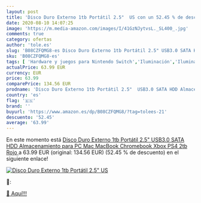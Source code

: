```yaml
---
layout: post
title: 'Disco Duro Externo 1tb Portátil 2.5"  US con un 52.45 % de descuento'
date: 2020-08-10 14:07:25
image: 'https://m.media-amazon.com/images/I/41GzNJytvsL._SL400_.jpg'
comments: true
category: ofertas
author: 'tole.es'
slug: 'B08CZFQMG8-es Disco Duro Externo 1tb Portátil 2.5" USB3.0 SATA HDD...'
sku: 'B08CZFQMG8-es'
tags: [ 'Hardware y juegos para Nintendo Switch','Iluminación','Iluminación de ambiente de interior','Iluminación de interior','Iluminación decorativa y para usos específicos de interior','Juegos para Nintendo Switch','Videojuegos','ps4','xbox', ]
actualPrice: 63.99 EUR
currency: EUR
price: 63.99
comparePrice: 134.56 EUR
prodname: 'Disco Duro Externo 1tb Portátil 2.5"  USB3.0 SATA HDD Almacenamiento para PC  Mac  MacBook  Chromebook  Xbox  PS4  2tb  Rojo '
country: 'es'
flag: '🇪🇸'
brand: ''
buyurl: 'https://www.amazon.es/dp/B08CZFQMG8/?tag=tolees-21'
descuento: '52.45'
average: '63.99'
---
```


En este momento está [Disco Duro Externo 1tb Portátil 2.5"  USB3.0 SATA HDD Almacenamiento para PC  Mac  MacBook  Chromebook  Xbox  PS4  2tb  Rojo ](https://www.amazon.es/dp/B08CZFQMG8/?tag=tolees-21) a 63.99 EUR (original: 134.56 EUR) (52.45 %  de descuento) en el siguiente enlace!

[![Disco Duro Externo 1tb Portátil 2.5"  US](https://m.media-amazon.com/images/I/41GzNJytvsL._SL400_.jpg)](https://www.amazon.es/dp/B08CZFQMG8/?tag=tolees-21)

🔎:


[🛒 Aquí!!!](https://www.amazon.es/dp/B08CZFQMG8/?tag=tolees-21)
